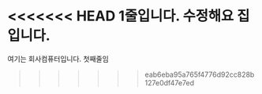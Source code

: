 <<<<<<< HEAD
1줄입니다. 수정해요 집입니다.
=======
여기는 회사컴퓨터입니다. 첫째줄임
>>>>>>> eab6eba95a765f4776d92cc828b127e0df47e7ed
